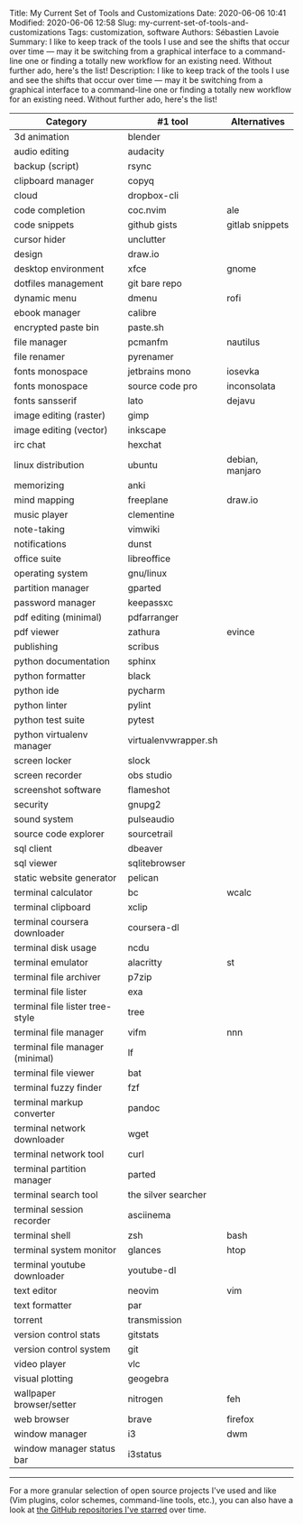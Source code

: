 Title: My Current Set of Tools and Customizations
Date: 2020-06-06 10:41
Modified: 2020-06-06 12:58
Slug: my-current-set-of-tools-and-customizations
Tags: customization, software
Authors: Sébastien Lavoie
Summary: I like to keep track of the tools I use and see the shifts that occur over time — may it be switching from a graphical interface to a command-line one or finding a totally new workflow for an existing need. Without further ado, here's the list!
Description: I like to keep track of the tools I use and see the shifts that occur over time — may it be switching from a graphical interface to a command-line one or finding a totally new workflow for an existing need. Without further ado, here's the list!


| Category                        | #1 tool              | Alternatives    |
| --------                        | -------              | ------------    |
| 3d animation                    | blender              |                 |
| audio editing                   | audacity             |                 |
| backup (script)                 | rsync                |                 |
| clipboard manager               | copyq                |                 |
| cloud                           | dropbox-cli          |                 |
| code completion                 | coc.nvim             | ale             |
| code snippets                   | github gists         | gitlab snippets |
| cursor hider                    | unclutter            |                 |
| design                          | draw.io              |                 |
| desktop environment             | xfce                 | gnome           |
| dotfiles management             | git bare repo        |                 |
| dynamic menu                    | dmenu                | rofi            |
| ebook manager                   | calibre              |                 |
| encrypted paste bin             | paste.sh             |                 |
| file manager                    | pcmanfm              | nautilus        |
| file renamer                    | pyrenamer            |                 |
| fonts monospace                 | jetbrains mono       | iosevka         |
| fonts monospace                 | source code pro      | inconsolata     |
| fonts sansserif                 | lato                 | dejavu          |
| image editing (raster)          | gimp                 |                 |
| image editing (vector)          | inkscape             |                 |
| irc chat                        | hexchat              |                 |
| linux distribution              | ubuntu               | debian, manjaro |
| memorizing                      | anki                 |                 |
| mind mapping                    | freeplane            | draw.io         |
| music player                    | clementine           |                 |
| note-taking                     | vimwiki              |                 |
| notifications                   | dunst                |                 |
| office suite                    | libreoffice          |                 |
| operating system                | gnu/linux            |                 |
| partition manager               | gparted              |                 |
| password manager                | keepassxc            |                 |
| pdf editing (minimal)           | pdfarranger          |                 |
| pdf viewer                      | zathura              | evince          |
| publishing                      | scribus              |                 |
| python documentation            | sphinx               |                 |
| python formatter                | black                |                 |
| python ide                      | pycharm              |                 |
| python linter                   | pylint               |                 |
| python test suite               | pytest               |                 |
| python virtualenv manager       | virtualenvwrapper.sh |                 |
| screen locker                   | slock                |                 |
| screen recorder                 | obs studio           |                 |
| screenshot software             | flameshot            |                 |
| security                        | gnupg2               |                 |
| sound system                    | pulseaudio           |                 |
| source code explorer            | sourcetrail          |                 |
| sql client                      | dbeaver              |                 |
| sql viewer                      | sqlitebrowser        |                 |
| static website generator        | pelican              |                 |
| terminal calculator             | bc                   | wcalc           |
| terminal clipboard              | xclip                |                 |
| terminal coursera downloader    | coursera-dl          |                 |
| terminal disk usage             | ncdu                 |                 |
| terminal emulator               | alacritty            | st              |
| terminal file archiver          | p7zip                |                 |
| terminal file lister            | exa                  |                 |
| terminal file lister tree-style | tree                 |                 |
| terminal file manager           | vifm                 | nnn             |
| terminal file manager (minimal) | lf                   |                 |
| terminal file viewer            | bat                  |                 |
| terminal fuzzy finder           | fzf                  |                 |
| terminal markup converter       | pandoc               |                 |
| terminal network downloader     | wget                 |                 |
| terminal network tool           | curl                 |                 |
| terminal partition manager      | parted               |                 |
| terminal search tool            | the silver searcher  |                 |
| terminal session recorder       | asciinema            |                 |
| terminal shell                  | zsh                  | bash            |
| terminal system monitor         | glances              | htop            |
| terminal youtube downloader     | youtube-dl           |                 |
| text editor                     | neovim               | vim             |
| text formatter                  | par                  |                 |
| torrent                         | transmission         |                 |
| version control stats           | gitstats             |                 |
| version control system          | git                  |                 |
| video player                    | vlc                  |                 |
| visual plotting                 | geogebra             |                 |
| wallpaper browser/setter        | nitrogen             | feh             |
| web browser                     | brave                | firefox         |
| window manager                  | i3                   | dwm             |
| window manager status bar       | i3status             |                 |

---

For a more granular selection of open source projects I've used and like (Vim plugins, color schemes, command-line tools, etc.), you can also have a look at [the GitHub repositories I've starred](https://github.com/sglavoie?tab=stars) over time.
